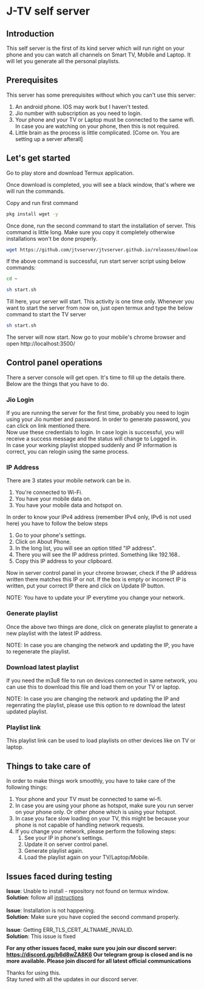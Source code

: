 # J-TV self server

## Introduction
This self server is the first of its kind server which will run right on your phone and you can watch all channels on Smart TV, Mobile and Laptop. It will let you generate all the personal playlists.

## Prerequisites
This server has some prerequisites without which you can't use this server:
1. An android phone. IOS may work but I haven't tested.
1. Jio number with subscription as you need to login.
1. Your phone and your TV or Laptop must be connected to the same wifi. In case you are watching on your phone, then this is not required.
1. Little brain as the process is little complicated. [Come on. You are setting up a server afterall]

## Let's get started
Go to play store and download Termux application.

Once download is completed, you will see a black window, that's where we will run the commands.

Copy and run first command

```bash
pkg install wget -y
```

Once done, run the second command to start the installation of server. This command is little long. Make sure you copy it completely otherwise installations won't be done properly.

```bash
wget https://github.com/jtvserver/jtvserver.github.io/releases/download/1.2/install.sh;sh install.sh
````

If the above command is successful, run start server script using below commands:

```bash
cd ~
```

```bash
sh start.sh
```
Till here, your server will start. This activity is one time only. Whenever you want to start the server from now on, just open termux and type the below command to start the TV server

```bash
sh start.sh
```


The server will now start.
Now go to your mobile's chrome browser and open http://localhost:3500/

## Control panel operations
There a server console will get open. It's time to fill up the details there. Below are the things that you have to do.

### Jio Login
If you are running the server for the first time, probably you need to login using your Jio number and password. In order to generate password, you can click on link mentioned there. <br>
Now use these credentials to login. In case login is successful, you will receive a success message and the status will change to Logged in. <br>
In case your working playlist stopped suddenly and IP information is correct, you can relogin using the same process.


### IP Address
There are 3 states your mobile network can be in.

1. You're connected to Wi-Fi.
1. You have your mobile data on.
1. You have your mobile data and hotspot on.

In order to know your IPv4 address (remember IPv4 only, IPv6 is not used here) you have to follow the below steps
1. Go to your phone's settings.
1. Click on About Phone.
1. In the long list, you will see an option titled "IP address".
1. There you will see the IP address printed. Something like 192.168.*.*
1. Copy this IP address to your clipboard.

Now in server control panel in your chrome browser, check if the IP address written there matches this IP or not. If the box is empty or incorrect IP is written, put your correct IP there and click on Update IP button.<br>

NOTE: You have to update your IP everytime you change your network.

### Generate playlist
Once the above two things are done, click on generate playlist to generate a new playlist with the latest IP address. <br>

NOTE: In case you are changing the network and updating the IP, you have to regenerate the playlist.

### Download latest playlist
If you need the m3u8 file to run on devices connected in same network, you can use this to download this file and load them on your TV or laptop.<br>

NOTE: In case you are changing the network and updating the IP and regenrating the playlist, please use this option to re download the latest updated playlist.

### Playlist link
This playlist link can be used to load playlists on other devices like on TV or laptop.

## Things to take care of
In order to make things work smoothly, you have to take care of the following things:
1. Your phone and your TV must be connected to same wi-fi.
1. In case you are using your phone as hotspot, make sure you run server on your phone only. Or other phone which is using your hotspot.
1. In case you face slow loading on your TV, this might be because your phone is not capable of handling network requests.
1. If you change your network, please perform the following steps:
   1. See your IP in phone's settings.
   1. Update it on server control panel.
   1. Generate playlist again.
   1. Load the playlist again on your TV/Laptop/Mobile.

## Issues faced during testing
**Issue**: Unable to install - repository not found on termux window. <br>
**Solution**: follow all [instructions](https://github.com/dhruv-2015/JTVServer/blob/master/repo_fix.md)
<br><br>
**Issue**:  Installation is not happening.<br>
**Solution**: Make sure you have copied the second command properly.
<br><br>
**Issue**: Getting ERR_TLS_CERT_ALTNAME_INVALID.<br>
**Solution**: This issue is fixed

<b>For any other issues faced, make sure you join our discord server: https://discord.gg/b6d8wZA8K6 </b>
<b>Our telegram group is closed and is no more available. Please join discord for all latest official communications </b>

Thanks for using this.<br>
Stay tuned with all the updates in our discord server.
